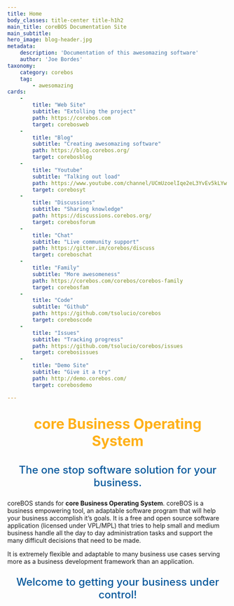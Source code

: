 ```yaml
---
title: Home
body_classes: title-center title-h1h2
main_title: coreBOS Documentation Site
main_subtitle:
hero_image: blog-header.jpg
metadata:
    description: 'Documentation of this awesomazing software'
    author: 'Joe Bordes'
taxonomy:
    category: corebos
    tag:
        - awesomazing
cards:
    -
        title: "Web Site"
        subtitle: "Extolling the project"
        path: https://corebos.com
        target: corebosweb
    -
        title: "Blog"
        subtitle: "Creating awesomazing software"
        path: https://blog.corebos.org/
        target: corebosblog
    -
        title: "Youtube"
        subtitle: "Talking out load"
        path: https://www.youtube.com/channel/UCmUzoelIqe2eL3YvEv5kLYw
        target: corebosyt
    -
        title: "Discussions"
        subtitle: "Sharing knowledge"
        path: https://discussions.corebos.org/
        target: corebosforum
    -
        title: "Chat"
        subtitle: "Live community support"
        path: https://gitter.im/corebos/discuss
        target: coreboschat
    -
        title: "Family"
        subtitle: "More awesomeness"
        path: https://corebos.com/corebos/corebos-family
        target: corebosfam
    -
        title: "Code"
        subtitle: "Github"
        path: https://github.com/tsolucio/corebos
        target: coreboscode
    -
        title: "Issues"
        subtitle: "Tracking progress"
        path: https://github.com/tsolucio/corebos/issues
        target: corebosissues
    -
        title: "Demo Site"
        subtitle: "Give it a try"
        path: http://demo.corebos.com/
        target: corebosdemo

---
```


<p style="text-align:center;font-weight: 700;font-size: 2.0rem;color:#ffb018;">core Business Operating System</p>

<p style="text-align:center;font-weight: 500;font-size: 1.5rem;color:#04579b;">The one stop software solution for your business.</p>

coreBOS stands for **core Business Operating System**. coreBOS is a business empowering tool, an adaptable software program that will help your business accomplish it’s goals. It is a free and open source software application (licensed under VPL/MPL) that tries to help small and medium business handle all the day to day administration tasks and support the many difficult decisions that need to be made.

It is extremely flexible and adaptable to many business use cases serving more as a business development framework than an application.

<p style="text-align:center;font-weight: 500;font-size: 1.5rem;color:#04579b;">Welcome to getting your business under control!</p>
